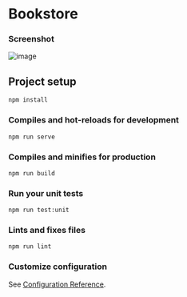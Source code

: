 # Bookstore

### Screenshot
![image](https://user-images.githubusercontent.com/51102459/122835021-df5d2a00-d319-11eb-93b4-e586cf47af8c.png)

## Project setup
```
npm install
```

### Compiles and hot-reloads for development
```
npm run serve
```

### Compiles and minifies for production
```
npm run build
```

### Run your unit tests
```
npm run test:unit
```

### Lints and fixes files
```
npm run lint
```

### Customize configuration
See [Configuration Reference](https://cli.vuejs.org/config/).
